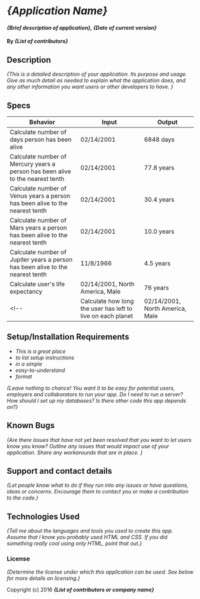 # _{Application Name}_

#### _{Brief description of application}, {Date of current version}_

#### By _**{List of contributors}**_

## Description

_{This is a detailed description of your application. Its purpose and usage.  Give as much detail as needed to explain what the application does, and any other information you want users or other developers to have. }_

## Specs
| Behavior  | Input  | Output  |
|---|---|---|
| Calculate number of days person has been alive  | 02/14/2001   | 6848 days  |
| Calculate number of Mercury years a person has been alive to the nearest tenth | 02/14/2001  | 77.8 years |
| Calculate number of Venus years a person has been alive to the nearest tenth | 02/14/2001  | 30.4 years |
| Calculate number of Mars years a person has been alive to the nearest tenth  | 02/14/2001  | 10.0 years |
| Calculate number of Jupiter years a person has been alive to the nearest tenth  | 11/8/1966  | 4.5 years |
| Calculate user's life expectancy  | 02/14/2001, North America, Male  | 76 years |
<!-- | Calculate how long the user has left to live on each planet | 02/14/2001, North America, Male  | 63 Earth years, 261 Mercury years, 102 Venus years, 33 Mars years, 5 Jupiter years | -->

## Setup/Installation Requirements

* _This is a great place_
* _to list setup instructions_
* _in a simple_
* _easy-to-understand_
* _format_

_{Leave nothing to chance! You want it to be easy for potential users, employers and collaborators to run your app. Do I need to run a server? How should I set up my databases? Is there other code this app depends on?}_

## Known Bugs

_{Are there issues that have not yet been resolved that you want to let users know you know?  Outline any issues that would impact use of your application.  Share any workarounds that are in place. }_

## Support and contact details

_{Let people know what to do if they run into any issues or have questions, ideas or concerns.  Encourage them to contact you or make a contribution to the code.}_

## Technologies Used

_{Tell me about the languages and tools you used to create this app. Assume that I know you probably used HTML and CSS. If you did something really cool using only HTML, point that out.}_

### License

*{Determine the license under which this application can be used.  See below for more details on licensing.}*

Copyright (c) 2016 **_{List of contributors or company name}_**
